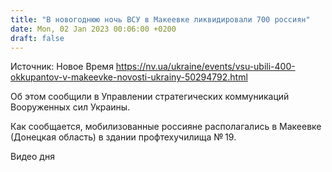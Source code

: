 ```yaml
---
title: "В новогоднюю ночь ВСУ в Макеевке ликвидировали 700 россиян"
date: Mon, 02 Jan 2023 00:06:00 +0200
draft: false
---
```

Источник: Новое Время https://nv.ua/ukraine/events/vsu-ubili-400-okkupantov-v-makeevke-novosti-ukrainy-50294792.html


 Об этом сообщили в Управлении стратегических коммуникаций Вооруженных сил Украины.

Как сообщается, мобилизованные россияне располагались в Макеевке (Донецкая область) в здании профтехучилища № 19.

 Видео дня   
